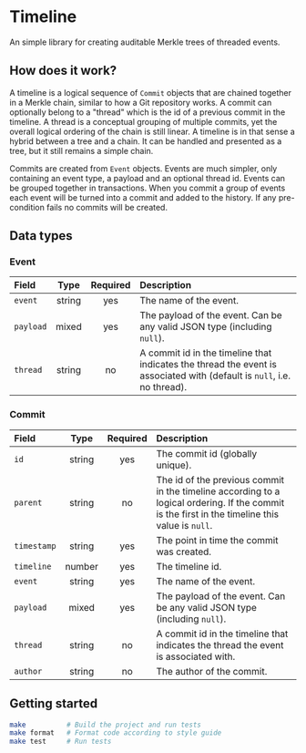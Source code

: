 # Timeline

An simple library for creating auditable Merkle trees of threaded events.

## How does it work?

A timeline is a logical sequence of `Commit` objects that are chained together in a Merkle chain, similar to how a Git repository works. A commit can optionally belong to a "thread" which is the id of a previous commit in the timeline. A thread is a conceptual grouping of multiple commits, yet the overall logical ordering of the chain is still linear. A timeline is in that sense a hybrid between a tree and a chain. It can be handled and presented as a tree, but it still remains a simple chain.

Commits are created from `Event` objects. Events are much simpler, only containing an event type, a payload and an optional thread id. Events can be grouped together in transactions. When you commit a group of events each event will be turned into a commit and added to the history. If any pre-condition fails no commits will be created.

## Data types

### Event

| Field     |  Type  | Required | Description                                                                                                             |
| :-------- | :----: | :------: | :---------------------------------------------------------------------------------------------------------------------- |
| `event`   | string |   yes    | The name of the event.                                                                                                  |
| `payload` | mixed  |   yes    | The payload of the event. Can be any valid JSON type (including `null`).                                                |
| `thread`  | string |    no    | A commit id in the timeline that indicates the thread the event is associated with (default is `null`, i.e. no thread). |

### Commit

| Field       |  Type  | Required | Description                                                                                                                                     |
| :---------- | :----: | :------: | :---------------------------------------------------------------------------------------------------------------------------------------------- |
| `id`        | string |   yes    | The commit id (globally unique).                                                                                                                |
| `parent`    | string |    no    | The id of the previous commit in the timeline according to a logical ordering. If the commit is the first in the timeline this value is `null`. |
| `timestamp` | string |   yes    | The point in time the commit was created.                                                                                                       |
| `timeline`  | number |   yes    | The timeline id.                                                                                                                                |
| `event`     | string |   yes    | The name of the event.                                                                                                                          |
| `payload`   | mixed  |   yes    | The payload of the event. Can be any valid JSON type (including `null`).                                                                        |
| `thread`    | string |    no    | A commit id in the timeline that indicates the thread the event is associated with.                                                             |
| `author`    | string |    no    | The author of the commit.                                                                                                                       |

## Getting started

```sh
make          # Build the project and run tests
make format   # Format code according to style guide
make test     # Run tests
```
